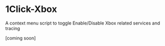 # 1Click-Xbox
A context menu script to toggle Enable/Disable Xbox related services and tracing

[coming soon]
